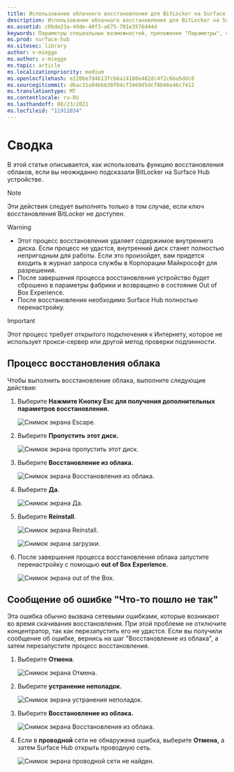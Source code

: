 ```yaml
---
title: Использование облачного восстановления для BitLocker на Surface Hub
description: Использование облачного восстановления для BitLocker на Surface Hub
ms.assetid: c0bde23a-49de-40f3-a675-701e3576d44d
keywords: Параметры специальных возможностей, приложение "Параметры", специальные возможности
ms.prod: surface-hub
ms.sitesec: library
author: v-miegge
ms.author: v-miegge
ms.topic: article
ms.localizationpriority: medium
ms.openlocfilehash: e220be7d4613fcb6a14180e482dc4f2c66a5ddc8
ms.sourcegitcommit: d6ac31a94b6630f04cf3469d5dcf8b66e46c7412
ms.translationtype: MT
ms.contentlocale: ru-RU
ms.lasthandoff: 08/23/2021
ms.locfileid: "11911034"
---
```

# <a name="summary"></a>Сводка

В этой статье описывается, как использовать функцию восстановления облаков, если вы неожиданно подсказали BitLocker на Surface Hub устройстве.

> [!NOTE]
> Эти действия следует выполнять только в том случае, если ключ восстановления BitLocker не доступен.

> [!WARNING]
> * Этот процесс восстановления удаляет содержимое внутреннего диска. Если процесс не удастся, внутренний диск станет полностью непригодным для работы. Если это произойдет, вам придется входить в журнал запроса службы в Корпорации Майкрософт для разрешения.
> * После завершения процесса восстановления устройство будет сброшено в параметры фабрики и возвращено в состояние Out of Box Experience.
> * После восстановления необходимо Surface Hub полностью перенастройку.

> [!IMPORTANT]
> Этот процесс требует открытого подключения к Интернету, которое не использует прокси-сервер или другой метод проверки подлинности.

## <a name="cloud-recovery-process"></a>Процесс восстановления облака

Чтобы выполнить восстановление облака, выполните следующие действия:

1. Выберите **Нажмите Кнопку Esc для получения дополнительных параметров восстановления.**

   ![Снимок экрана Escape.](images/01-escape.png)

1. Выберите **Пропустить этот диск.**

   ![Снимок экрана пропустить этот диск.](images/02-skip-this-drive.png)

1. Выберите **Восстановление из облака.**

   ![Снимок экрана Восстановления из облака.](images/03-recover-from-cloud.png)

1. Выберите **Да**.

   ![Снимок экрана Да.](images/04-yes.png)

1. Выберите **Reinstall**.

   ![Снимок экрана Reinstall.](images/05a-reinstall.png)

   ![Снимок экрана загрузки.](images/05b-downloading.png)

1. После завершения процесса восстановления облака запустите перенастройку с помощью **out of Box Experience.**

   ![Снимок экрана out of the Box.](images/06-out-of-box.png)

## <a name="something-went-wrong-error-message"></a>Сообщение об ошибке "Что-то пошло не так"

Эта ошибка обычно вызвана сетевыми ошибками, которые возникают во время скачивания восстановления. При этой проблеме не отключите концентратор, так как перезапустить его не удастся. Если вы получили сообщение об ошибке, вернись на шаг "Восстановление из облака", а затем перезапустите процесс восстановления.

1. Выберите **Отмена**.

   ![Снимок экрана Отмена.](images/07-cancel.png)

1. Выберите **устранение неполадок.**

   ![Снимок экрана устранения неполадок.](images/08-troubleshoot.png)

1. Выберите **Восстановление из облака.**

   ![Снимок экрана Восстановления из облака.](images/09-recover-from-cloud2.png)

1. Если в **проводной** сети не обнаружена ошибка, выберите **Отмена,** а затем Surface Hub открыть проводную сеть.

   ![Снимок экрана проводной сети не найден.](images/10-cancel.png)